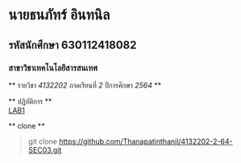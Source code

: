 # นายธนภัทร์ อินทนิล  
## รหัสนักศึกษา 630112418082  
### สาขาวิชาเทคโนโลยีสารสนเทศ  

** รายวิชา *4132202* ภาคเรียนที่ *2* ปีการศึกษา *2564* **  

** ปฏิบัติการ **  
[LAB1](https://github.com/Thanapatinthanil/4132202-2-64-SEC03/tree/main/LAB1) 

** clone **  
> git clone https://github.com/Thanapatinthanil/4132202-2-64-SEC03.git  
